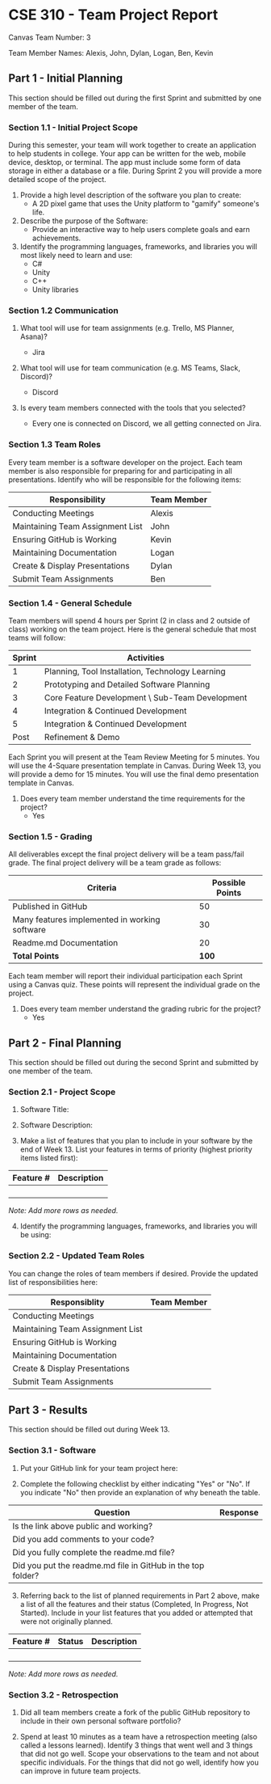 # CSE 310 - Team Project Report

Canvas Team Number: 3

Team Member Names: Alexis, John, Dylan, Logan, Ben, Kevin

## Part 1 - Initial Planning

This section should be filled out during the first Sprint and submitted by one member of the team.

### Section 1.1 - Initial Project Scope

During this semester, your team will work together to create an application to help students in college.  Your app can be written for the web, mobile device, desktop, or terminal.  The app must include some form of data storage in either a database or a file.  During Sprint 2 you will provide a more detailed scope of the project. 

1. Provide a high level description of the software you plan to create:
    - A 2D pixel game that uses the Unity platform to "gamify" someone's life.
2. Describe the purpose of the Software:
    - Provide an interactive way to help users complete goals and earn achievements. 
3. Identify the programming languages, frameworks, and libraries you will most likely need to learn and use:
    - C#
    - Unity
    - C++
    - Unity libraries
### Section 1.2 Communication

1. What tool will use for team assignments (e.g. Trello, MS Planner, Asana)? 
    - Jira

2. What tool will use for team communication (e.g. MS Teams, Slack, Discord)? 
    - Discord

3. Is every team members connected with the tools that you selected?
    - Every one is connected on Discord, we all getting connected on Jira.
### Section 1.3 Team Roles

Every team member is a software developer on the project.  Each team member is also responsible for preparing for and participating in all presentations.  Identify who will be responsible for the following items:

|Responsibility                  |Team Member         |
|--------------------------------|--------------------|
|Conducting Meetings             | Alexis             |
|Maintaining Team Assignment List| John               |
|Ensuring GitHub is Working      | Kevin              |
|Maintaining Documentation       | Logan              |
|Create & Display Presentations  | Dylan              |
|Submit Team Assignments         | Ben                |

### Section 1.4 - General Schedule

Team members will spend 4 hours per Sprint (2 in class and 2 outside of class) working on the team project. Here is the general schedule that most teams will follow:

|Sprint|Activities                                      |
|------|------------------------------------------------|
|  1   |Planning, Tool Installation, Technology Learning|
|  2   |Prototyping and Detailed Software Planning      |
|  3   |Core Feature Development \ Sub-Team Development |
|  4   |Integration & Continued Development             |
|  5   |Integration & Continued Development             |
| Post |Refinement & Demo                               |

Each Sprint you will present at the Team Review Meeting for 5 minutes.  You will use the 4-Square presentation template in Canvas.  During Week 13, you will provide a demo for 15 minutes.  You will use the final demo presentation template in Canvas.

1. Does every team member understand the time requirements for the project?
    - Yes

### Section 1.5 - Grading

All deliverables except the final project delivery will be a team pass/fail grade.  The final project delivery will be a team grade as follows:

|Criteria                                     |Possible Points|
|---------------------------------------------|---------------|
|Published in GitHub                          |       50      |
|Many features implemented in working software|       30      |
|Readme.md Documentation                      |       20      |
|**Total Points**                             |    **100**    |

Each team member will report their individual participation each Sprint using a Canvas quiz.  These points will represent the individual grade on the project.

1. Does every team member understand the grading rubric for the project?
    - Yes
## Part 2 - Final Planning

This section should be filled out during the second Sprint and submitted by one member of the team.

### Section 2.1 - Project Scope

1. Software Title:

2. Software Description:

3. Make a list of features that you plan to include in your software by the end of Week 13.  List your features in terms of priority (highest priority items listed first):

|Feature #|Description                                               |
|---------|----------------------------------------------------------|
|         |                                                          |
|         |                                                          |
|         |                                                          |
|         |                                                          |

_Note: Add more rows as needed._


4. Identify the programming languages, frameworks, and libraries you will be using:

### Section 2.2 - Updated Team Roles

You can change the roles of team members if desired.  Provide the updated list of responsibilities here:

|Responsiblity                   |Team Member         |
|--------------------------------|--------------------|
|Conducting Meetings             |                    |
|Maintaining Team Assignment List|                    |
|Ensuring GitHub is Working      |                    |
|Maintaining Documentation       |                    |
|Create & Display Presentations  |                    |
|Submit Team Assignments         |                    |

## Part 3 - Results

This section should be filled out during Week 13.

### Section 3.1 - Software

1. Put your GitHub link for your team project here: 

2. Complete the following checklist by either indicating "Yes" or "No".  If you indicate "No" then provide an explanation of why beneath the table.

|Question                                                    |Response|
|------------------------------------------------------------|--------|
|Is the link above public and working?                       |        |
|Did you add comments to your code?                          |        |
|Did you fully complete the readme.md file?                  |        |
|Did you put the readme.md file in GitHub in the top folder? |        |

3. Referring back to the list of planned requirements in Part 2 above, make a list of all the features and their status (Completed, In Progress, Not Started).  Include in your list features that you added or attempted that were not originally planned.

|Feature #|Status     |Description                                               |
|---------|-----------|----------------------------------------------------------|
|         |           |                                                          |
|         |           |                                                          |
|         |           |                                                          |
|         |           |                                                          |

_Note: Add more rows as needed._

### Section 3.2 - Retrospection

1. Did all team members create a fork of the public GitHub repository to include in their own personal software portfolio?

2. Spend at least 10 minutes as a team have a retrospection meeting (also called a lessons learned).  Identify 3 things that went well and 3 things that did not go well.  Scope your observations to the team and not about specific individuals.  For the things that did not go well, identify how you can improve in future team projects.

